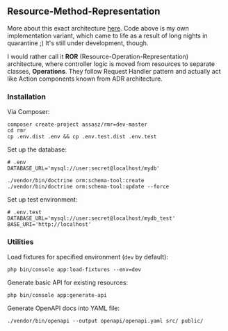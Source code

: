 ## Resource-Method-Representation

More about this exact architecture [here](https://www.peej.co.uk/articles/rmr-architecture.html).
Code above is my own implementation variant, which came to life as a result of long nights 
in quarantine ;) It's still under development, though.

I would rather call it **ROR** (Resource-Operation-Representation) architecture, 
where controller logic is moved from resources to separate classes, **Operations**. 
They follow Request Handler pattern and actually act like Action components known 
from ADR architecture. 

### Installation

Via Composer:

```
composer create-project assasz/rmr=dev-master
cd rmr
cp .env.dist .env && cp .env.test.dist .env.test
```

Set up the database:

```
# .env
DATABASE_URL='mysql://user:secret@localhost/mydb'
```

```
./vendor/bin/doctrine orm:schema-tool:create
./vendor/bin/doctrine orm:schema-tool:update --force
```

Set up test environment:

```
# .env.test
DATABASE_URL='mysql://user:secret@localhost/mydb_test'
BASE_URI='http://localhost'
```

### Utilities

Load fixtures for specified environment (`dev` by default):

```
php bin/console app:load-fixtures --env=dev
```

Generate basic API for existing resources:

```
php bin/console app:generate-api
```

Generate OpenAPI docs into YAML file:

```
./vendor/bin/openapi --output openapi/openapi.yaml src/ public/
```
